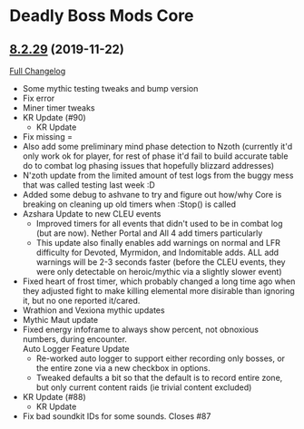 # Deadly Boss Mods Core

## [8.2.29](https://github.com/DeadlyBossMods/DeadlyBossMods/tree/8.2.29) (2019-11-22)
[Full Changelog](https://github.com/DeadlyBossMods/DeadlyBossMods/compare/8.2.28...8.2.29)

- Some mythic testing tweaks and bump version  
- Fix error  
- Miner timer tweaks  
- KR Update (#90)  
    * KR Update  
- Fix missing =  
- Also add some preliminary mind phase detection to Nzoth (currently it'd only work ok for player, for rest of phase it'd fail to build accurate table do to combat log phasing issues that hopefully blizzard addresses)  
- N'zoth update from the limited amount of test logs from the buggy mess that was called testing last week :D  
- Added some debug to ashvane to try and figure out how/why Core is breaking on cleaning up old timers when :Stop() is called  
- Azshara Update to new CLEU events  
     - Improved timers for all events that didn't used to be in combat log (but are now). Nether Portal and All 4 add timers particularly  
     - This update also finally enables add warnings on normal and LFR difficulty for Devoted, Myrmidon, and Indomitable adds. ALL add warnings will be 2-3 seconds faster (before the CLEU events, they were only detectable on heroic/mythic via a slightly slower event)  
- Fixed heart of frost timer, which probably changed a long time ago when they adjusted fight to make killing elemental more disirable than ignoring it, but no one reported it/cared.  
- Wrathion and Vexiona mythic updates  
- Mythic Maut update  
- Fixed energy infoframe to always show percent, not obnoxious numbers, during encounter.  
    Auto Logger Feature Update  
    - Re-worked auto logger to support either recording only bosses, or the entire zone via a new checkbox in options.  
    - Tweaked defaults a bit so that the default is to record entire zone, but only current content raids (ie trivial content excluded)  
- KR Update (#88)  
    * KR Update  
- Fix bad soundkit IDs for some sounds. Closes #87  
